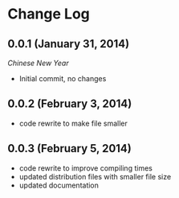 # Change Log

## 0.0.1 (January 31, 2014)

*Chinese New Year*

* Initial commit, no changes

## 0.0.2 (February 3, 2014)

* code rewrite to make file smaller

## 0.0.3 (February 5, 2014)

* code rewrite to improve compiling times
* updated distribution files with smaller file size
* updated documentation